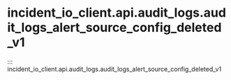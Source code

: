 # incident_io_client.api.audit_logs.audit_logs_alert_source_config_deleted_v1

::: incident_io_client.api.audit_logs.audit_logs_alert_source_config_deleted_v1
